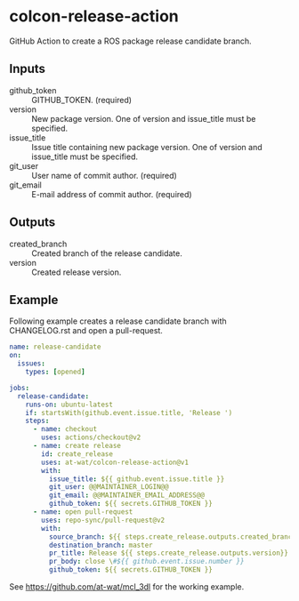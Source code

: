 # colcon-release-action

GitHub Action to create a ROS package release candidate branch.

## Inputs
<dl>
  <dt>github_token</dt> <dd>GITHUB_TOKEN. (required)</dd>
  <dt>version</dt> <dd>New package version. One of version and issue_title must be specified.</dd>
  <dt>issue_title</dt> <dd>Issue title containing new package version. One of version and issue_title must be specified.</dd>
  <dt>git_user</dt> <dd>User name of commit author. (required)</dd>
  <dt>git_email</dt> <dd>E-mail address of commit author. (required)</dd>
</dl>

## Outputs
<dl>
  <dt>created_branch</dt> <dd>Created branch of the release candidate.</dd>
  <dt>version</dt> <dd>Created release version.</dd>
</dl>

## Example

Following example creates a release candidate branch with CHANGELOG.rst and open a pull-request.

```yaml
name: release-candidate
on:
  issues:
    types: [opened]

jobs:
  release-candidate:
    runs-on: ubuntu-latest
    if: startsWith(github.event.issue.title, 'Release ')
    steps:
      - name: checkout
        uses: actions/checkout@v2
      - name: create release
        id: create_release
        uses: at-wat/colcon-release-action@v1
        with:
          issue_title: ${{ github.event.issue.title }}
          git_user: @@MAINTAINER_LOGIN@@
          git_email: @@MAINTAINER_EMAIL_ADDRESS@@
          github_token: ${{ secrets.GITHUB_TOKEN }}
      - name: open pull-request
        uses: repo-sync/pull-request@v2
        with:
          source_branch: ${{ steps.create_release.outputs.created_branch }}
          destination_branch: master
          pr_title: Release ${{ steps.create_release.outputs.version}}
          pr_body: close \#${{ github.event.issue.number }}
          github_token: ${{ secrets.GITHUB_TOKEN }}
```

See https://github.com/at-wat/mcl_3dl for the working example.
